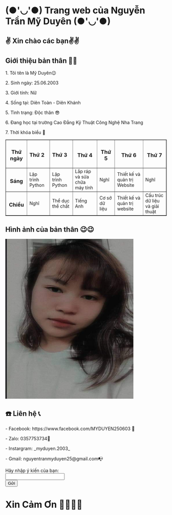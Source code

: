 
  <html>
  <head>
	       <h1> (●'◡'●) Trang web của Nguyễn Trần Mỹ Duyên (●'◡'●)</h1>
	  <meta charset="100">
	
</head>
<body>
	<h2>✌️ Xin chào các bạn✌️✌️ </h2>
        <h2>Giới thiệu bản thân 🙋‍♀️</h2>
             <p>1. Tôi tên là Mỹ Duyên😉 </p>
	     <p>2. Sinh ngày: 25.06.2003</p>
	     <p>3. Giới tính: Nữ</p>
	     <p>4. Sống tại: Diên Toàn - Diên Khánh</p>
	     <P>5. Tình trạng: Độc thân 😎</p>
	     <p>6. Đang học tại trường Cao Đẳng Kỹ Thuật Công Nghệ Nha Trang</p>
	     <p>7. Thời khóa biểu 🥱
	<table border = "1">
  <tr>
	  <th><h3>Thứ ngày</h3></th>
	  <td><h3>Thứ 2</h3></td>
    <td><h3>Thứ 3</h3></td>
    <th><h3>Thứ 4 </h3></th>
    <th><h3> Thứ 5</h3></th>
    <th><h3>Thứ 6 </h3></th>
    <th><h3>Thứ 7 </h3></th>
  </tr>
  <tr>
	  <th><h3>Sáng</h3></th>
    <td>Lập trình Python</td>
    <td>Lập trình Python</td>
    <td> Lắp ráp và sửa chữa máy tính</td>
    <td> Nghĩ</td>
    <td> Thiết kế và quản trị Website</td>
    <td> Nghĩ</td>
  </tr>
  <tr>
	  <th><h3>Chiều</h3></th>
    <td>Nghĩ</td>
    <td>Thể dục thể chất</td>
    <td> Tiếng Anh </td>
    <td> Cơ sở dữ liệu</td>
    <td> Thiết kế và quản trị website</td>
    <td> Cấu trúc dữ liệu và giải thuật</td>
  </tr>
  </table>
	<h2> Hình ảnh của bản thân 😉😉</h2>
             <img src="271652843_652429902446767_453189311942881898_n.jpg" width="400" height="500" />
        <h2> ☎️ Liên hệ 📞</h2>
		<p>- Facebook: https://www.facebook.com/MYDUYEN250603 📲 </p>
		<p>- Zalo: 0357753734📱</p>
		<p>-  Instargram: _myduyen.2003_ </p>
		<p>- Gmail: nguyentranmyduyen25@gmail.com📭 </p>
	<form action="http://xuanthulab.net" method="get">
        <label>Hãy nhập ý kiến của bạn:</label><br>
        <input name="name" type="text" value=""><br>
</form>
	<input type="submit" name="submit" value="Gửi" />
	<h1> Xin Cảm Ơn 🙇‍♀️🙇‍♀️</h1>
</body>
</html>
 
   
